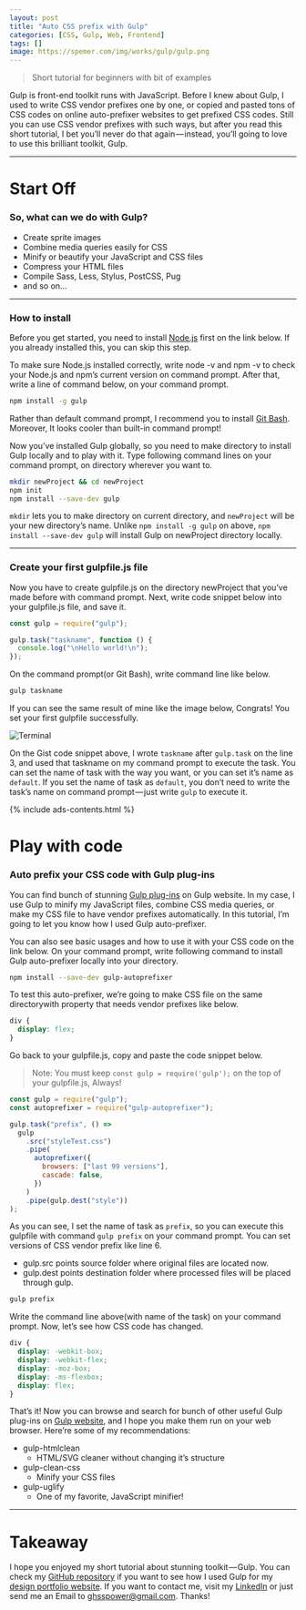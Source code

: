 ```yaml
---
layout: post
title: "Auto CSS prefix with Gulp"
categories: [CSS, Gulp, Web, Frontend]
tags: []
image: https://spemer.com/img/works/gulp/gulp.png
---
```


> Short tutorial for beginners with bit of examples

Gulp is front-end toolkit runs with JavaScript. Before I knew about Gulp, I used to write CSS vendor prefixes one by one, or copied and pasted tons of CSS codes on online auto-prefixer websites to get prefixed CSS codes. Still you can use CSS vendor prefixes with such ways, but after you read this short tutorial, I bet you’ll never do that again — instead, you’ll going to love to use this brilliant toolkit, Gulp.

---

# Start Off

### So, what can we do with Gulp?

- Create sprite images
- Combine media queries easily for CSS
- Minify or beautify your JavaScript and CSS files
- Compress your HTML files
- Compile Sass, Less, Stylus, PostCSS, Pug
- and so on…

---

### How to install

Before you get started, you need to install [Node.js](https://nodejs.org/en/) first on the link below. If you already installed this, you can skip this step.

To make sure Node.js installed correctly, write node -v and npm -v to check your Node.js and npm’s current version on command prompt. After that, write a line of command below, on your command prompt.

```bash
npm install -g gulp
```

Rather than default command prompt, I recommend you to install [Git Bash](https://git-scm.com/downloads). Moreover, It looks cooler than built-in command prompt!

Now you’ve installed Gulp globally, so you need to make directory to install Gulp locally and to play with it. Type following command lines on your command prompt, on directory wherever you want to.

```bash
mkdir newProject && cd newProject
npm init
npm install --save-dev gulp
```

`mkdir` lets you to make directory on current directory, and `newProject` will be your new directory’s name. Unlike `npm install -g gulp` on above, `npm install --save-dev gulp` will install Gulp on newProject directory locally.

---

### Create your first gulpfile.js file

Now you have to create gulpfile.js on the directory newProject that you’ve made before with command prompt. Next, write code snippet below into your gulpfile.js file, and save it.

```javascript
const gulp = require("gulp");

gulp.task("taskname", function () {
  console.log("\nHello world!\n");
});
```

On the command prompt(or Git Bash), write command line like below.

```bash
gulp taskname
```

If you can see the same result of mine like the image below, Congrats! You set your first gulpfile successfully.

![Terminal](https://spemer.com/img/works/gulp/npmver.png)

On the Gist code snippet above, I wrote `taskname` after `gulp.task` on the line 3, and used that taskname on my command prompt to execute the task. You can set the name of task with the way you want, or you can set it’s name as `default`. If you set the name of task as `default`, you don’t need to write the task’s name on command prompt — just write `gulp` to execute it.

{% include ads-contents.html %}

# Play with code

### Auto prefix your CSS code with Gulp plug-ins

You can find bunch of stunning [Gulp plug-ins](https://gulpjs.com/plugins/) on Gulp website. In my case, I use Gulp to minify my JavaScript files, combine CSS media queries, or make my CSS file to have vendor prefixes automatically. In this tutorial, I’m going to let you know how I used Gulp auto-prefixer.

You can also see basic usages and how to use it with your CSS code on the link below. On your command prompt, write following command to install Gulp auto-prefixer locally into your directory.

```bash
npm install --save-dev gulp-autoprefixer
```

To test this auto-prefixer, we’re going to make CSS file on the same directorywith property that needs vendor prefixes like below.

```css
div {
  display: flex;
}
```

Go back to your gulpfile.js, copy and paste the code snippet below.

> Note: You must keep `const gulp = require('gulp');`
> on the top of your gulpfile.js, Always!

```javascript
const gulp = require("gulp");
const autoprefixer = require("gulp-autoprefixer");

gulp.task("prefix", () =>
  gulp
    .src("styleTest.css")
    .pipe(
      autoprefixer({
        browsers: ["last 99 versions"],
        cascade: false,
      })
    )
    .pipe(gulp.dest("style"))
);
```

As you can see, I set the name of task as `prefix`, so you can execute this gulpfile with command `gulp prefix` on your command prompt. You can set versions of CSS vendor prefix like line 6.

- gulp.src points source folder where original files are located now.
- gulp.dest points destination folder where processed files will be placed through gulp.

```bash
gulp prefix
```

Write the command line above(with name of the task) on your command prompt. Now, let’s see how CSS code has changed.

```css
div {
  display: -webkit-box;
  display: -webkit-flex;
  display: -moz-box;
  display: -ms-flexbox;
  display: flex;
}
```

That’s it! Now you can browse and search for bunch of other useful Gulp plug-ins on [Gulp website](https://gulpjs.com/), and I hope you make them run on your web browser. Here’re some of my recommendations:

- gulp-htmlclean
  - HTML/SVG cleaner without changing it’s structure
- gulp-clean-css
  - Minify your CSS files
- gulp-uglify
  - One of my favorite, JavaScript minifier!

---

# Takeaway

I hope you enjoyed my short tutorial about stunning toolkit — Gulp. You can check my [GitHub repository](https://github.com/spemer/spemer_portfolio) if you want to see how I used Gulp for my [design portfolio website](https://spemer.com/). If you want to contact me, visit my [LinkedIn](https://www.linkedin.com/in/hyouk-seo-0b6801122/) or just send me an Email to ghsspower@gmail.com. Thanks!
